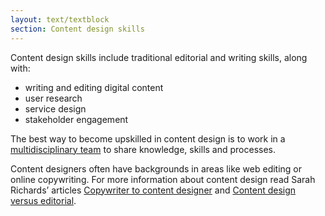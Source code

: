 ```yaml
---
layout: text/textblock
section: Content design skills
---
```

Content design skills include traditional editorial and writing skills, along with:
- writing and editing digital content
- user research
- service design
- stakeholder engagement

The best way to become upskilled in content design is to work in a [multidisciplinary team](/digital-service-standard/2-multidisciplinary-team/) to share knowledge, skills and processes.

Content designers often have backgrounds in areas like web editing or online copywriting.
For more information about content design read Sarah Richards’ articles [Copywriter to content designer]('http://contentdesign.london/content-design/copywriter-to-content-designer/') and [Content design versus editorial](http://contentdesign.london/content-design/content-design-vs-editorial/).
